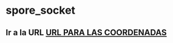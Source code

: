 # spore_socket

## Ir a la URL [URL PARA LAS COORDENADAS](https://1bac-187-224-92-108.ngrok-free.app/)
